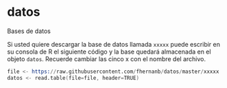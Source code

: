 # datos
Bases de datos

Si usted quiere descargar la base de datos llamada `xxxxx` puede escribir en su consola de R el siguiente código y la base quedará almacenada en el objeto `datos`. Recuerde cambiar las cinco x con el nombre del archivo.

```s
file <- https://raw.githubusercontent.com/fhernanb/datos/master/xxxxx
datos <- read.table(file=file, header=TRUE)
```

